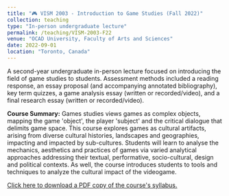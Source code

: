 ```yaml
---
title: "🎮 VISM 2003 - Introduction to Game Studies (Fall 2022)"
collection: teaching
type: "In-person undergraduate lecture"
permalink: /teaching/VISM-2003-F22
venue: "OCAD University, Faculty of Arts and Sciences"
date: 2022-09-01
location: "Toronto, Canada"
---
```


A second-year undergraduate in-person lecture focused on introducing the field of game studies to students. Assessment methods included a reading response, an essay proposal (and accompanying annotated bibliography), key term quizzes, a game analysis essay (written or recorded/video), and a final research essay (written or recorded/video).

<b>Course Summary:</b> Games studies views games as complex objects, mapping the game 'object', the player 'subject' and the critical dialogue that delimits game space. This course explores games as cultural artifacts, arising from diverse cultural histories, landscapes and geographies, impacting and impacted by sub-cultures. Students will learn to analyse the mechanics, aesthetics and practices of games via varied analytical approaches addressing their textual, performative, socio-cultural, design and political contexts. As well, the course introduces students to tools and techniques to analyze the cultural impact of the videogame.

[Click here to download a PDF copy of the course's syllabus.](arbailey2297.github.io/files/VISM-2003-301-F22.pdf)
